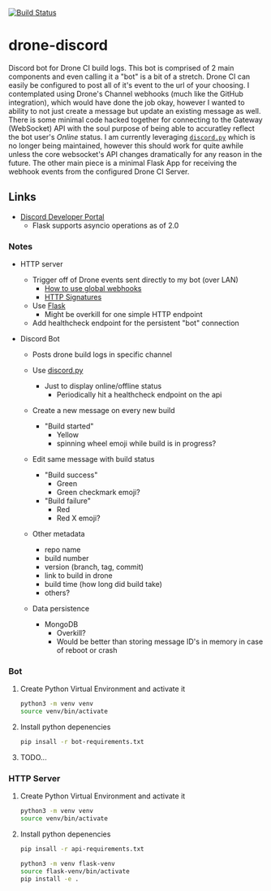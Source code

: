 [![Build Status](https://drone.kiwi-labs.net/api/badges/Diesel-Net/drone-discord/status.svg)](https://drone.kiwi-labs.net/Diesel-Net/drone-discord)

# drone-discord
Discord bot for Drone CI build logs. 
This bot is comprised of 2 main components and even calling it a "bot" is a bit of a stretch. 
Drone CI can easily be configured to post all of it's event to the url of your choosing. 
I contemplated using Drone's Channel webhooks (much like the GitHub integration), 
which would have done the job okay, however I wanted to ability to not just create a message but update an existing message as well.
There is some minimal code hacked together for connecting to the Gateway (WebSocket) API with the soul purpose of being able to accuratley reflect the bot user's _Online_ status. 
I am currently leveraging [`discord.py`](https://pypi.org/project/discord.py/) which is no longer being maintained, however this should work for quite awhile unless the core websocket's API changes dramatically for any reason in the future.
The other main piece is a minimal Flask App for receiving the webhook events from the configured Drone CI Server.

## Links

- [Discord Developer Portal](https://discord.com/developers)
  - Flask supports asyncio operations as of 2.0


### Notes

- HTTP server
  - Trigger off of Drone events sent directly to my bot (over LAN)
    - [How to use global webhooks](https://discourse.drone.io/t/how-to-use-global-webhooks/3755)
    - [HTTP Signatures](https://datatracker.ietf.org/doc/html/draft-cavage-http-signatures-10)
  - Use [Flask](https://flask.palletsprojects.com/en/2.0.x/)
    - Might be overkill for one simple HTTP endpoint
  - Add healthcheck endpoint for the persistent "bot" connection

- Discord Bot
  - Posts drone build logs in specific channel
  - Use [discord.py](https://pypi.org/project/discord.py/)
    - Just to display online/offline status
      - Periodically hit a healthcheck endpoint on the api

  - Create a new message on every new build
    - "Build started"
      - Yellow
      - spinning wheel emoji while build is in progress?

  - Edit same message with build status
    - "Build success"
      - Green
      - Green checkmark emoji?
    - "Build failure"
      - Red
      - Red X emoji?

  - Other metadata
    - repo name
    - build number
    - version (branch, tag, commit)
    - link to build in drone
    - build time (how long did build take)
    - others?

  - Data persistence
    - MongoDB
      - Overkill?
      - Would be better than storing message ID's in memory in case of reboot or crash


### Bot
1. Create Python Virtual Environment and activate it
   ```bash
   python3 -m venv venv
   source venv/bin/activate
   ```

2. Install python depenencies
   ```bash
   pip insall -r bot-requirements.txt
   ```

3. TODO...

### HTTP Server

1. Create Python Virtual Environment and activate it
   ```bash
   python3 -m venv venv
   source venv/bin/activate
   ```

2. Install python depenencies
   ```bash
   pip insall -r api-requirements.txt
   ```
   ```bash
   python3 -m venv flask-venv
   source flask-venv/bin/activate
   pip install -e .
   ```
